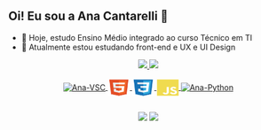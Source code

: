 ## Oi! Eu sou a Ana Cantarelli 👋

- 🔭 Hoje, estudo Ensino Médio integrado ao curso Técnico em TI
- 🌱 Atualmente estou estudando front-end e UX e UI Design

<div align="center">  
  <a href="https://github.com/anacantarellif">
  <img height="180em" src="https://github-readme-stats.vercel.app/api?username=anacantarellif&show_icons=true&theme=dark&include_all_commits=true&count_private=true"/>
  <img height="180em" src="https://github-readme-stats.vercel.app/api/top-langs/?username=anacantarellif&layout=compact&langs_count=10&theme=dark"/>
</div>
<div align="center" style="display: inline_block"><br>
  <img align="center" alt="Ana-VSC" height="30" width="40" src="https://cdn.jsdelivr.net/gh/devicons/devicon/icons/vscode/vscode-original.svg">
  <img align="center" alt="Ana-HTML" height="30" width="40" src="https://raw.githubusercontent.com/devicons/devicon/master/icons/html5/html5-original.svg">
  <img align="center" alt="Ana-CSS" height="30" width="40" src="https://raw.githubusercontent.com/devicons/devicon/master/icons/css3/css3-original.svg">
  <img align="center" alt="Ana-Js" height="30" width="40" src="https://raw.githubusercontent.com/devicons/devicon/master/icons/javascript/javascript-plain.svg">
  <img align="center" alt="Ana-Python" height="30" width="40" src="https://cdn.jsdelivr.net/gh/devicons/devicon/icons/python/python-original.svg" />
</div>
  
##
  
<div align="center">   
  <a href="www.linkedin.com/in/ana-cantarelli" target="_blank"><img src="https://img.shields.io/badge/-LinkedIn-%230077B5?style=for-the-badge&logo=linkedin&logoColor=white" target="_blank"></a> 
  <a href = "mailto:acad.acantarellif@gmail.com"><img src="https://img.shields.io/badge/-Gmail-%23333?style=for-the-badge&logo=gmail&logoColor=white" target="_blank"></a>    
</div>
